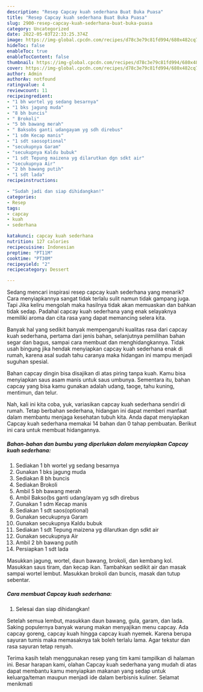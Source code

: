 ```yaml
---
description: "Resep Capcay kuah sederhana Buat Buka Puasa"
title: "Resep Capcay kuah sederhana Buat Buka Puasa"
slug: 2900-resep-capcay-kuah-sederhana-buat-buka-puasa
category: Uncategorized
date: 2022-05-03T22:33:25.374Z
image: https://img-global.cpcdn.com/recipes/d78c3e79c81fd994/680x482cq70/capcay-kuah-sederhana-foto-resep-utama.jpg
hideToc: false
enableToc: true
enableTocContent: false
thumbnail: https://img-global.cpcdn.com/recipes/d78c3e79c81fd994/680x482cq70/capcay-kuah-sederhana-foto-resep-utama.jpg
cover: https://img-global.cpcdn.com/recipes/d78c3e79c81fd994/680x482cq70/capcay-kuah-sederhana-foto-resep-utama.jpg
author: Admin
authorAv: notfound
ratingvalue: 4
reviewcount: 11
recipeingredient:
- "1 bh wortel yg sedang besarnya"
- "1 bks jagung muda"
- "8 bh buncis"
- " Brokoli"
- "5 bh bawang merah"
- " Baksobs ganti udangayam yg sdh direbus"
- "1 sdm Kecap manis"
- "1 sdt saosoptional"
- "secukupnya Garam"
- "secukupnya Kaldu bubuk"
- "1 sdt Tepung maizena yg dilarutkan dgn sdkt air"
- "secukupnya Air"
- "2 bh bawang putih"
- "1 sdt lada"
recipeinstructions:

- "Sudah jadi dan siap dihidangkan!"
categories:
- Resep
tags:
- capcay
- kuah
- sederhana

katakunci: capcay kuah sederhana 
nutrition: 127 calories
recipecuisine: Indonesian
preptime: "PT11M"
cooktime: "PT30M"
recipeyield: "2"
recipecategory: Dessert

---
```



Sedang mencari inspirasi resep capcay kuah sederhana yang menarik? Cara menyiapkannya sangat tidak terlalu sulit namun tidak gampang juga. Tapi Jika keliru mengolah maka hasilnya tidak akan memuaskan dan bahkan tidak sedap. Padahal capcay kuah sederhana yang enak selayaknya memiliki aroma dan cita rasa yang dapat memancing selera kita.


Banyak hal yang sedikit banyak mempengaruhi kualitas rasa dari capcay kuah sederhana, pertama dari jenis bahan, selanjutnya pemilihan bahan segar dan bagus, sampai cara membuat dan menghidangkannya. Tidak usah bingung jika hendak menyiapkan capcay kuah sederhana enak di rumah, karena asal sudah tahu caranya maka hidangan ini mampu menjadi suguhan spesial.

Bahan capcay dingin bisa disajikan di atas piring tanpa kuah. Kamu bisa menyiapkan saus asam manis untuk saus umbunya. Sementara itu, bahan capcay yang bisa kamu gunakan adalah udang, taoge, tahu kuning, mentimun, dan telur.


Nah, kali ini kita coba, yuk, variasikan capcay kuah sederhana sendiri di rumah. Tetap berbahan sederhana, hidangan ini dapat memberi manfaat dalam membantu menjaga kesehatan tubuh kita. Anda dapat menyiapkan Capcay kuah sederhana memakai 14 bahan dan 0 tahap pembuatan. Berikut ini cara untuk membuat hidangannya.

<!--inarticleads1-->

##### Bahan-bahan dan bumbu yang diperlukan dalam menyiapkan Capcay kuah sederhana:

1. Sediakan 1 bh wortel yg sedang besarnya
1. Gunakan 1 bks jagung muda
1. Sediakan 8 bh buncis
1. Sediakan  Brokoli
1. Ambil 5 bh bawang merah
1. Ambil  Bakso(bs ganti udang/ayam yg sdh direbus
1. Gunakan 1 sdm Kecap manis
1. Sediakan 1 sdt saos(optional)
1. Gunakan secukupnya Garam
1. Gunakan secukupnya Kaldu bubuk
1. Sediakan 1 sdt Tepung maizena yg dilarutkan dgn sdkt air
1. Gunakan secukupnya Air
1. Ambil 2 bh bawang putih
1. Persiapkan 1 sdt lada


Masukkan jagung, wortel, daun bawang, brokoli, dan kembang kol. Masukkan saus tiram, dan kecap ikan. Tambahkan sedikit air dan masak sampai wortel lembut. Masukkan brokoli dan buncis, masak dan tutup sebentar. 

<!--inarticleads2-->

##### Cara membuat Capcay kuah sederhana:


1. Selesai dan siap dihidangkan!

Setelah semua lembut, masukkan daun bawang, gula, garam, dan lada. Saking populernya banyak warung makan menyajikan menu capcay. Ada capcay goreng, capcay kuah hingga capcay kuah nyemek. Karena berupa sayuran tumis maka memasaknya tak boleh terlalu lama. Agar tekstur dan rasa sayuran tetap renyah. 

Terima kasih telah menggunakan resep yang tim kami tampilkan di halaman ini. Besar harapan kami, olahan Capcay kuah sederhana yang mudah di atas dapat membantu kamu menyiapkan makanan yang sedap untuk keluarga/teman maupun menjadi ide dalam berbisnis kuliner. Selamat menikmati
